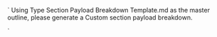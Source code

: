 `
Using Type Section Payload Breakdown Template.md as the master outline, please generate a Custom section payload breakdown.

`
